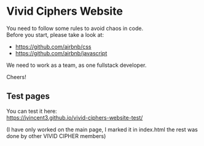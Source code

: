 # Vivid Ciphers Website

You need to follow some rules to avoid chaos in code.  
Before you start, please take a look at:
* https://github.com/airbnb/css
* https://github.com/airbnb/javascript

We need to work as a team, as one fullstack developer.  

Cheers!


## Test pages  

You can test it here:  
https://jvincent3.github.io/vivid-ciphers-website-test/

(I have only worked on the main page, I marked it in index.html the rest was done by other VIVID CIPHER members)

